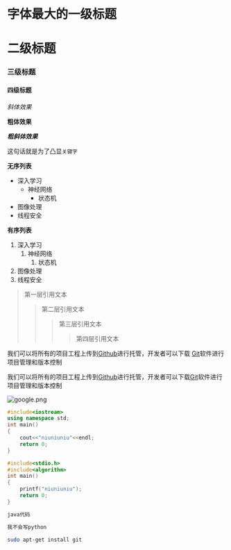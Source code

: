 
# 字体最大的一级标题

# 二级标题

### 三级标题

#### 四级标题

*斜体效果*

**粗体效果**

***粗斜体效果***

这句话就是为了凸显`关键字`

**无序列表**
* 深入学习
  * 神经网络
    * 状态机
* 图像处理
* 线程安全

**有序列表**
1. 深入学习
	1. 神经网络
		1. 状态机
2. 图像处理
3. 线程安全

> 第一层引用文本
>> 第二层引用文本
>>> 第三层引用文本
>>>> 第四层引用文本

我们可以将所有的项目工程上传到[Github](http://www.github.com "github官方网站")进行托管，开发者可以下载
[Git](http://git.scm.com/downtoads "Git下载入口")软件进行项目管理和版本控制

我们可以将所有的项目工程上传到[Github][1]进行托管，开发者可以下载[Git][2]软件进行项目管理和版本控制

[1]:http://www.github.com "github官方网"
[2]:http://git.scm.com/downtoads "Git下载入口"

![google.png](https://i.loli.net/2021/11/25/GOprUZajlLIoS31.png)

```cpp
#include<iostream>
using namespace std;
int main()
{
    cout<<"niuniuniu"<<endl;
    return 0;
}
```
```c
#include<stdio.h>
#include<algorithm>
int main()
{
    printf("niuniuniu");
    return 0;
}
```

```java
java代码
```

```python
我不会写python
```
```bash
sudo apt-get install git
```


